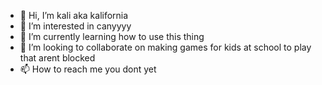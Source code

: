 - 👋 Hi, I’m kali aka kalifornia
- 👀 I’m interested in canyyyy
- 🌱 I’m currently learning how to use this thing
- 💞️ I’m looking to collaborate on making games for kids at school to play that arent blocked
- 📫 How to reach me you dont yet

<!---
kalifornia-girl/kalifornia-girl is a ✨ special ✨ repository because its `README.md` (this file) appears on your GitHub profile.
You can click the Preview link to take a look at your changes.
--->
